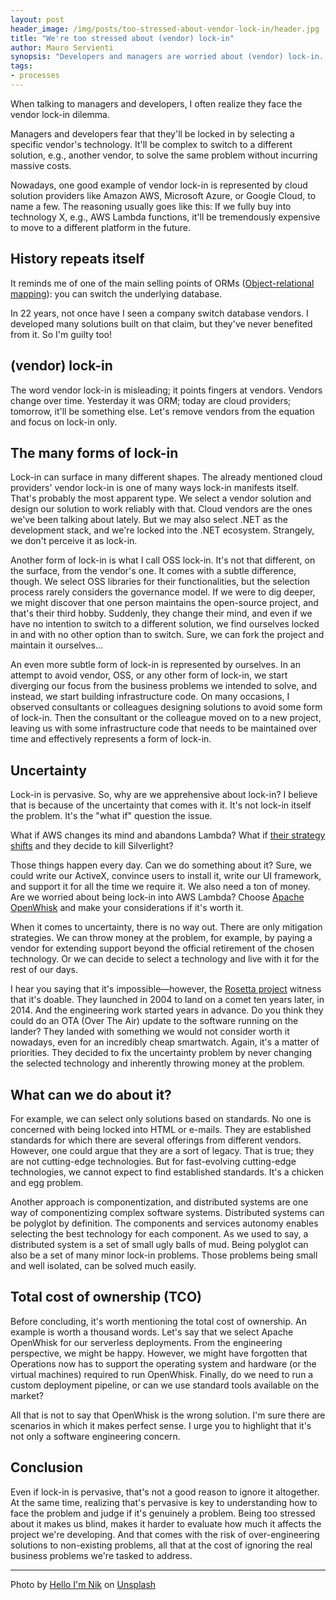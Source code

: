 ```yaml
---
layout: post
header_image: /img/posts/too-stressed-about-vendor-lock-in/header.jpg
title: "We're too stressed about (vendor) lock-in"
author: Mauro Servienti
synopsis: "Developers and managers are worried about (vendor) lock-in. They build castles of cards in a vain attempt to work around what they perceive as a problem. Is this a different form of over-engineering?"
tags:
- processes
---
```


When talking to managers and developers, I often realize they face the vendor lock-in dilemma.

Managers and developers fear that they'll be locked in by selecting a specific vendor's technology. It'll be complex to switch to a different solution, e.g., another vendor, to solve the same problem without incurring massive costs.

Nowadays, one good example of vendor lock-in is represented by cloud solution providers like Amazon AWS, Microsoft Azure, or Google Cloud, to name a few. The reasoning usually goes like this: If we fully buy into technology X, e.g., AWS Lambda functions, it'll be tremendously expensive to move to a different platform in the future.

## History repeats itself

It reminds me of one of the main selling points of ORMs ([Object-relational mapping](https://en.wikipedia.org/wiki/Object%E2%80%93relational_mapping)): you can switch the underlying database.

In 22 years, not once have I seen a company switch database vendors. I developed many solutions built on that claim, but they've never benefited from it. So I'm guilty too!

## (vendor) lock-in

The word vendor lock-in is misleading; it points fingers at vendors. Vendors change over time. Yesterday it was ORM; today are cloud providers; tomorrow, it'll be something else. Let's remove vendors from the equation and focus on lock-in only.

## The many forms of lock-in

Lock-in can surface in many different shapes. The already mentioned cloud providers' vendor lock-in is one of many ways lock-in manifests itself. That's probably the most apparent type. We select a vendor solution and design our solution to work reliably with that. Cloud vendors are the ones we've been talking about lately. But we may also select .NET as the development stack, and we're locked into the .NET ecosystem. Strangely, we don't perceive it as lock-in.

Another form of lock-in is what I call OSS lock-in. It's not that different, on the surface, from the vendor's one. It comes with a subtle difference, though. We select OSS libraries for their functionalities, but the selection process rarely considers the governance model. If we were to dig deeper, we might discover that one person maintains the open-source project, and that's their third hobby. Suddenly, they change their mind, and even if we have no intention to switch to a different solution, we find ourselves locked in and with no other option than to switch. Sure, we can fork the project and maintain it ourselves...

An even more subtle form of lock-in is represented by ourselves. In an attempt to avoid vendor, OSS, or any other form of lock-in, we start diverging our focus from the business problems we intended to solve, and instead, we start building infrastructure code. On many occasions, I observed consultants or colleagues designing solutions to avoid some form of lock-in. Then the consultant or the colleague moved on to a new project, leaving us with some infrastructure code that needs to be maintained over time and effectively represents a form of lock-in.

## Uncertainty

Lock-in is pervasive. So, why are we apprehensive about lock-in? I believe that is because of the uncertainty that comes with it. It's not lock-in itself the problem. It's the "what if" question the issue.

What if AWS changes its mind and abandons Lambda? What if [their strategy shifts](https://www.zdnet.com/article/bob-muglia-microsoft-changing-its-approach-to-interoperability/) and they decide to kill Silverlight?

Those things happen every day. Can we do something about it? Sure, we could write our ActiveX, convince users to install it, write our UI framework, and support it for all the time we require it. We also need a ton of money. Are we worried about being lock-in into AWS Lambda? Choose [Apache OpenWhisk](https://openwhisk.apache.org/) and make your considerations if it's worth it.

When it comes to uncertainty, there is no way out. There are only mitigation strategies. We can throw money at the problem, for example, by paying a vendor for extending support beyond the official retirement of the chosen technology. Or we can decide to select a technology and live with it for the rest of our days.

I hear you saying that it's impossible—however, the [Rosetta project](https://www.nasa.gov/rosetta) witness that it's doable. They launched in 2004 to land on a comet ten years later, in 2014. And the engineering work started years in advance. Do you think they could do an OTA (Over The Air) update to the software running on the lander? They landed with something we would not consider worth it nowadays, even for an incredibly cheap smartwatch. Again, it's a matter of priorities. They decided to fix the uncertainty problem by never changing the selected technology and inherently throwing money at the problem.

## What can we do about it?

For example, we can select only solutions based on standards. No one is concerned with being locked into HTML or e-mails. They are established standards for which there are several offerings from different vendors. However, one could argue that they are a sort of legacy. That is true; they are not cutting-edge technologies. But for fast-evolving cutting-edge technologies, we cannot expect to find established standards. It's a chicken and egg problem.

Another approach is componentization, and distributed systems are one way of componentizing complex software systems. Distributed systems can be polyglot by definition. The components and services autonomy enables selecting the best technology for each component. As we used to say, a distributed system is a set of small ugly balls of mud. Being polyglot can also be a set of many minor lock-in problems. Those problems being small and well isolated, can be solved much easily.

## Total cost of ownership (TCO)

Before concluding, it's worth mentioning the total cost of ownership. An example is worth a thousand words. Let's say that we select Apache OpenWhisk for our serverless deployments. From the engineering perspective, we might be happy. However, we might have forgotten that Operations now has to support the operating system and hardware (or the virtual machines) required to run OpenWhisk. Finally, do we need to run a custom deployment pipeline, or can we use standard tools available on the market?

All that is not to say that OpenWhisk is the wrong solution. I'm sure there are scenarios in which it makes perfect sense. I urge you to highlight that it's not only a software engineering concern.

## Conclusion

Even if lock-in is pervasive, that's not a good reason to ignore it altogether. At the same time, realizing that's pervasive is key to understanding how to face the problem and judge if it's genuinely a problem. Being too stressed about it makes us blind, makes it harder to evaluate how much it affects the project we're developing. And that comes with the risk of over-engineering solutions to non-existing problems, all that at the cost of ignoring the real business problems we're tasked to address.

---

Photo by <a href="https://unsplash.com/@helloimnik?utm_source=unsplash&utm_medium=referral&utm_content=creditCopyText">Hello I'm Nik</a> on <a href="https://unsplash.com/?utm_source=unsplash&utm_medium=referral&utm_content=creditCopyText">Unsplash</a>
